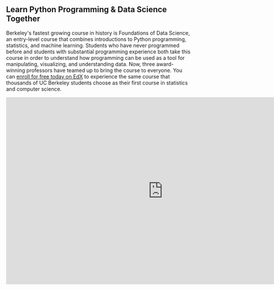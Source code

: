 ## Learn Python Programming & Data Science Together

Berkeley's fastest growing course in history is Foundations of Data Science, an entry-level course that combines introductions to Python programming, statistics, and machine learning. Students who have never programmed before and students with substantial programming experience both take this course in order to understand how programming can be used as a tool for manipulating, visualizing, and understanding data. Now, three award-winning professors have teamed up to bring the course to everyone. You can [enroll for free today on EdX](https://www.edx.org/course/foundations-data-science-computational-uc-berkeleyx-data8-1x) to experience the same course that thousands of UC Berkeley students choose as their first course in statistics and computer science.

<iframe width="855" height="511" src="https://www.youtube.com/embed/rQJ5M0pb3M8" frameborder="0" allow="autoplay; encrypted-media" allowfullscreen></iframe>
